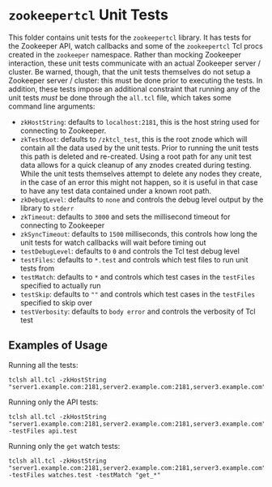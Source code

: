 # `zookeepertcl` Unit Tests

This folder contains unit tests for the `zookeepertcl` library.  It has tests for the Zookeeper API, watch callbacks and some of the `zookeepertcl` Tcl procs created in the `zookeeper` namespace.  Rather than mocking Zookeeper interaction, these unit tests communicate with an actual Zookeeper server / cluster.  Be warned, though, that the unit tests themselves do not setup a Zookeeper server / cluster: this must be done prior to executing the tests.  In addition, these tests impose an additional constraint that running any of the unit tests *must* be done through the `all.tcl` file, which takes some command line arguments: 

- `zkHostString`: defaults to `localhost:2181`, this is the host string used for connecting to Zookeeper.  
- `zkTestRoot`: defaults to `/zktcl_test`, this is the root znode which will contain all the data used by the unit tests.  Prior to running the unit tests this path is deleted and re-created.  Using a root path for any unit test data allows for a quick cleanup of any znodes created during testing.  While the unit tests themselves attempt to delete any nodes they create, in the case of an error this might not happen, so it is useful in that case to have any test data contained under a known root path.
- `zkDebugLevel`: defaults to `none` and controls the debug level output by the library to `stderr`
- `zkTimeout`: defaults to `3000` and sets the millisecond timeout for connecting to Zookeeper
- `zkSyncTimeout`: defaults to `1500` milliseconds, this controls how long the unit tests for watch callbacks will wait before timing out
- `testDebugLevel`: defaults to `0` and controls the Tcl test debug level 
- `testFiles`: defaults to `*.test` and controls which test files to run unit tests from
- `testMatch`: defaults to `*` and controls which test cases in the `testFiles` specified to actually run
- `testSkip`: defaults to `""` and controls which test cases in the `testFiles` specified to skip over
- `testVerbosity`: defaults to `body error` and controls the verbosity of Tcl test

## Examples of Usage

Running all the tests: 

```
tclsh all.tcl -zkHostString "server1.example.com:2181,server2.example.com:2181,server3.example.com"
```

Running only the API tests:

```
tclsh all.tcl -zkHostString "server1.example.com:2181,server2.example.com:2181,server3.example.com" -testFiles api.test
```

Running only the `get` watch tests:

```
tclsh all.tcl -zkHostString "server1.example.com:2181,server2.example.com:2181,server3.example.com" -testFiles watches.test -testMatch "get_*"
```
